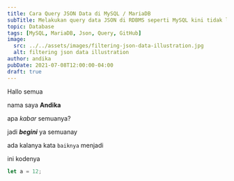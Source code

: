 ```yaml
---
title: Cara Query JSON Data di MySQL / MariaDB
subTitle: Melakukan query data JSON di RDBMS seperti MySQL kini tidak lagi sulit
topic: Database
tags: [MySQL, MariaDB, Json, Query, GitHub]
image:
  src: ../../assets/images/filtering-json-data-illustration.jpg
  alt: filtering json data illustration
author: andika
pubDate: 2021-07-08T12:00:00-04:00
draft: true
---
```


Hallo semua

nama saya **Andika**

apa *kabar* semuanya?

jadi ***begini*** ya semuanay

ada kalanya kata `baiknya` menjadi

ini kodenya

```js
let a = 12;
```
